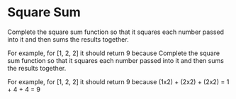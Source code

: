 # Square Sum

Complete the square sum function so that it squares each number passed into it and then sums the results together.

For example, for [1, 2, 2] it should return 9 because
Complete the square sum function so that it squares each number passed into it and then sums the results together.

For example, for [1, 2, 2] it should return 9 because
(1x2) + (2x2) + (2x2) = 1 + 4 + 4 = 9
